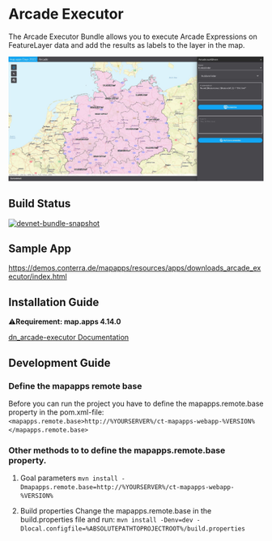 # Arcade Executor
The Arcade Executor Bundle allows you to execute Arcade Expressions on FeatureLayer data and add the results as labels to
the layer in the map.

![Screenshot App](https://github.com/conterra/mapapps-arcade-executor/blob/master/screenshot.JPG)


## Build Status

[![devnet-bundle-snapshot](https://github.com/conterra/mapapps-arcade-executor//actions/workflows/devnet-bundle-snapshot.yml/badge.svg)](https://github.com/conterra/mapapps-arcade-executor/actions/workflows/devnet-bundle-snapshot.yml)

## Sample App
https://demos.conterra.de/mapapps/resources/apps/downloads_arcade_executor/index.html

## Installation Guide
⚠️**Requirement: map.apps 4.14.0**

[dn_arcade-executor Documentation](https://github.com/conterra/mapapps-query-builder/tree/master/src/main/js/bundles/dn_arcade-executor)

## Development Guide
### Define the mapapps remote base
Before you can run the project you have to define the mapapps.remote.base property in the pom.xml-file:
`<mapapps.remote.base>http://%YOURSERVER%/ct-mapapps-webapp-%VERSION%</mapapps.remote.base>`

### Other methods to to define the mapapps.remote.base property.
1. Goal parameters
   `mvn install -Dmapapps.remote.base=http://%YOURSERVER%/ct-mapapps-webapp-%VERSION%`

2. Build properties
   Change the mapapps.remote.base in the build.properties file and run:
   `mvn install -Denv=dev -Dlocal.configfile=%ABSOLUTEPATHTOPROJECTROOT%/build.properties`
